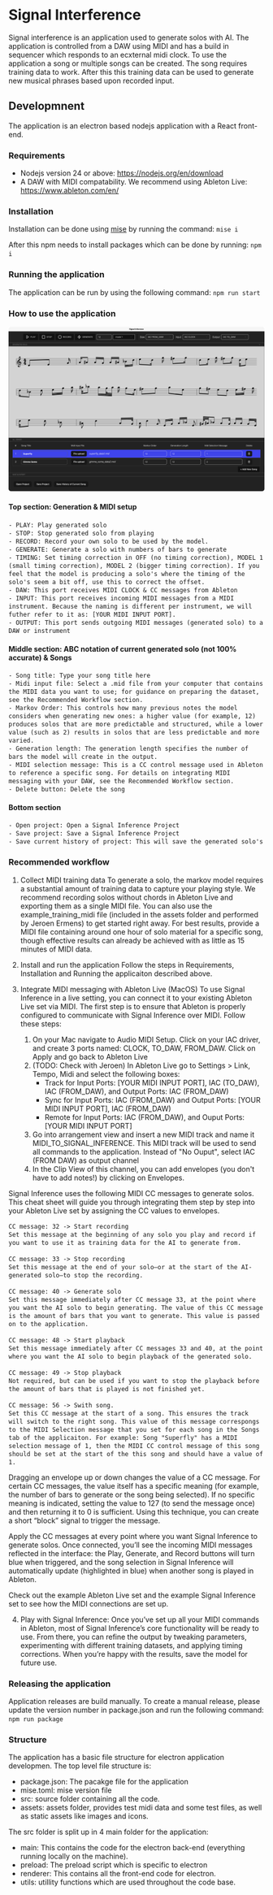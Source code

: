 
# Signal Interference

Signal interference is an application used to generate solos with AI. The application is controlled from a DAW using MIDI and has a build in sequencer which responds to an ecxternal midi clock. To use the application a song or multiple songs can be created. The song requires training data to work. After this this training data can be used to generate new musical phrases based upon recorded input.

## Developmnent

The application is an electron based nodejs application with a React front-end.

### Requirements
 - Nodejs version 24 or above: https://nodejs.org/en/download
 - A DAW with MIDI compatability. We recommend using Ableton Live: https://www.ableton.com/en/

### Installation
Installation can be done using [mise](https://mise.jdx.dev/) by running the command: ``mise i``

After this npm needs to install packages which can be done by running: ``npm i``

### Running the application
The application can be run by using the following command: ``npm run start``

### How to use the application 
![alt text](./assets/images/screenshot_signal_inference.png "Logo Title Text 1")

#### Top section: Generation & MIDI setup 
    - PLAY: Play generated solo
    - STOP: Stop generated solo from playing 
    - RECORD: Record your own solo to be used by the model. 
    - GENERATE: Generate a solo with numbers of bars to generate
    - TIMING: Set timing correction in OFF (no timing correction), MODEL 1 (small timing correction), MODEL 2 (bigger timing correction). If you feel that the model is producing a solo's where the timing of the solo's seem a bit off, use this to correct the offset. 
    - DAW: This port receives MIDI CLOCK & CC messages from Ableton
    - INPUT: This port receives incoming MIDI messages from a MIDI instrument. Because the naming is different per instrument, we will futher refer to it as: [YOUR MIDI INPUT PORT].
    - OUTPUT: This port sends outgoing MIDI messages (generated solo) to a DAW or instrument

#### Middle section: ABC notation of current generated solo (not 100% accurate) & Songs
    - Song title: Type your song title here
    - Midi input file: Select a .mid file from your computer that contains the MIDI data you want to use; for guidance on preparing the dataset, see the Recommended Workflow section. 
    - Markov Order: This controls how many previous notes the model considers when generating new ones: a higher value (for example, 12) produces solos that are more predictable and structured, while a lower value (such as 2) results in solos that are less predictable and more varied.
    - Generation length: The generation length specifies the number of bars the model will create in the output.
    - MIDI selection message: This is a CC control message used in Ableton to reference a specific song. For details on integrating MIDI messaging with your DAW, see the Recommended Workflow section.
    - Delete button: Delete the song 

#### Bottom section
    - Open project: Open a Signal Inference Project
    - Save project: Save a Signal Inference Project
    - Save current history of project: This will save the generated solo's 

### Recommended workflow
1. Collect MIDI training data
To generate a solo, the markov model requires a substantial amount of training data to capture your playing style. We recommend recording solos without chords in Ableton Live and exporting them as a single MIDI file. You can also use the example_training_midi file (included in the assets folder and performed by Jeroen Ermens) to get started right away. For best results, provide a MIDI file containing around one hour of solo material for a specific song, though effective results can already be achieved with as little as 15 minutes of MIDI data.

2. Install and run the application
Follow the steps in Requirements, Installation and Running the applicaiton described above.

3. Integrate MIDI messaging with Ableton Live (MacOS)
To use Signal Inference in a live setting, you can connect it to your existing Ableton Live set via MIDI. The first step is to ensure that Ableton is properly configured to communicate with Signal Inference over MIDI. Follow these steps:

    1. On your Mac navigate to Audio MIDI Setup. Click on your IAC driver, and create 3 ports named: CLOCK, TO_DAW, FROM_DAW. Click on Apply and go back to Ableton Live
    2. (TODO: Check with Jeroen) In Ableton Live go to Settings > Link, Tempo, Midi and select the following boxes:
        - Track for Input Ports: [YOUR MIDI INPUT PORT], IAC (TO_DAW), IAC (FROM_DAW), and Output Ports: IAC (FROM_DAW)
        - Sync for Input Ports: IAC (FROM_DAW) and Output Ports: [YOUR MIDI INPUT PORT], IAC (FROM_DAW)
        - Remote for Input Ports: IAC (FROM_DAW), and Ouput Ports: [YOUR MIDI INPUT PORT]
    3. Go into arrangement view and insert a new MIDI track and name it MIDI_TO_SIGNAL_INFERENCE. This MIDI track will be used to send all commands to the application. Instead of "No Ouput", select IAC (FROM DAW) as output channel
    7. In the Clip View of this channel, you can add envelopes (you don't have to add notes!) by clicking on Envelopes. 
    
Signal Inference uses the following MIDI CC messages to generate solos. This cheat sheet will guide you through integrating them step by step into your Ableton Live set by assigning the CC values to envelopes.

    CC message: 32 -> Start recording
    Set this message at the beginning of any solo you play and record if you want to use it as training data for the AI to generate from. 

    CC message: 33 -> Stop recording
    Set this message at the end of your solo—or at the start of the AI-generated solo—to stop the recording.

    CC message: 40 -> Generate solo
    Set this message immediately after CC message 33, at the point where you want the AI solo to begin generating. The value of this CC message is the amount of bars that you want to generate. This value is passed on to the application. 

    CC message: 48 -> Start playback
    Set this message immediately after CC messages 33 and 40, at the point where you want the AI solo to begin playback of the generated solo.

    CC message: 49 -> Stop playback
    Not required, but can be used if you want to stop the playback before the amount of bars that is played is not finished yet.

    CC message: 56 -> Swith song. 
    Set this CC message at the start of a song. This ensures the track will switch to the right song. This value of this message correspongs to the MIDI Selection message that you set for each song in the Songs tab of the applicaiton. For example: Song "Superfly" has a MIDI selection message of 1, then the MIDI CC control message of this song should be set at the start of the this song and should have a value of 1. 

Dragging an envelope up or down changes the value of a CC message. For certain CC messages, the value itself has a specific meaning (for example, the number of bars to generate or the song being selected). If no specific meaning is indicated, setting the value to 127 (to send the message once) and then returning it to 0 is sufficient. Using this technique, you can create a short “block” signal to trigger the message. 

Apply the CC messages at every point where you want Signal Inference to generate solos. Once connected, you’ll see the incoming MIDI messages reflected in the interface: the Play, Generate, and Record buttons will turn blue when triggered, and the song selection in Signal Inference will automatically update (highlighted in blue) when another song is played in Ableton.

Check out the example Ableton Live set and the example Signal Inference set to see how the MIDI connections are set up.

4. Play with Signal Inference: 
Once you’ve set up all your MIDI commands in Ableton, most of Signal Inference’s core functionality will be ready to use. From there, you can refine the output by tweaking parameters, experimenting with different training datasets, and applying timing corrections. When you’re happy with the results, save the model for future use.

### Releasing the application
Application releases are build manually. To create a manual release, please update the version number in package.json and run the following command: ``npm run package``

### Structure
The application has a basic file structure for electron application developmen. The top level file structure is:
 - package.json: The pacakge file for the application
 - mise.toml: mise version file
 - src: source folder containing all the code.
 - assets: assets folder, provides test midi data and some test files, as well as static assets like images and icons.

The src folder is split up in 4 main folder for the application:
 - main: This contains the code for the electron back-end (everything running locally on the machine).
 - preload: The preload script which is specific to electron
 - renderer: This contains all the front-end code for electron.
 - utils: utillity functions which are used throughout the code base.


